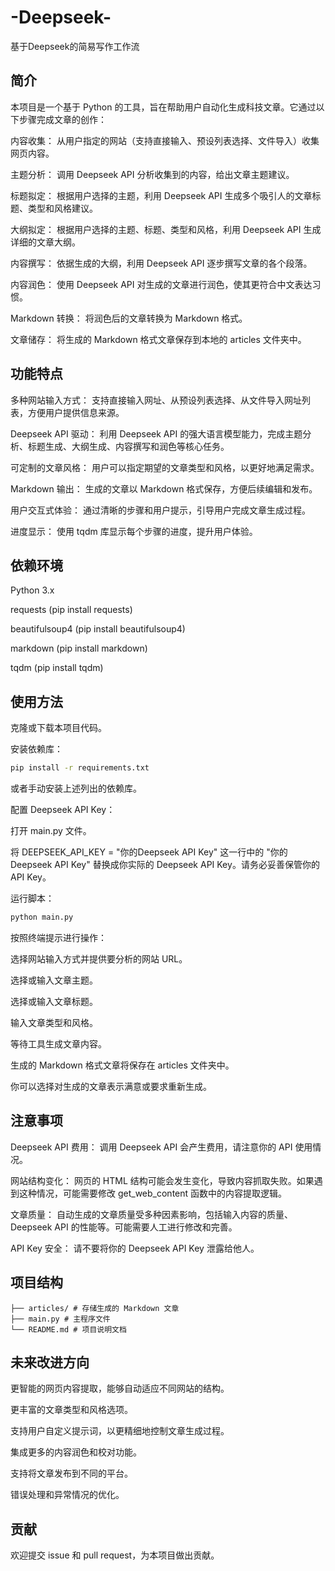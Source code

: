 # -Deepseek-
基于Deepseek的简易写作工作流
## 简介

本项目是一个基于 Python 的工具，旨在帮助用户自动化生成科技文章。它通过以下步骤完成文章的创作：

内容收集： 从用户指定的网站（支持直接输入、预设列表选择、文件导入）收集网页内容。

主题分析： 调用 Deepseek API 分析收集到的内容，给出文章主题建议。

标题拟定： 根据用户选择的主题，利用 Deepseek API 生成多个吸引人的文章标题、类型和风格建议。

大纲拟定： 根据用户选择的主题、标题、类型和风格，利用 Deepseek API 生成详细的文章大纲。

内容撰写： 依据生成的大纲，利用 Deepseek API 逐步撰写文章的各个段落。

内容润色： 使用 Deepseek API 对生成的文章进行润色，使其更符合中文表达习惯。

Markdown 转换： 将润色后的文章转换为 Markdown 格式。

文章储存： 将生成的 Markdown 格式文章保存到本地的 articles 文件夹中。

## 功能特点
多种网站输入方式： 支持直接输入网址、从预设列表选择、从文件导入网址列表，方便用户提供信息来源。

Deepseek API 驱动： 利用 Deepseek API 的强大语言模型能力，完成主题分析、标题生成、大纲生成、内容撰写和润色等核心任务。

可定制的文章风格： 用户可以指定期望的文章类型和风格，以更好地满足需求。

Markdown 输出： 生成的文章以 Markdown 格式保存，方便后续编辑和发布。

用户交互式体验： 通过清晰的步骤和用户提示，引导用户完成文章生成过程。

进度显示： 使用 tqdm 库显示每个步骤的进度，提升用户体验。

## 依赖环境
Python 3.x

requests (pip install requests)

beautifulsoup4 (pip install beautifulsoup4)

markdown (pip install markdown)

tqdm (pip install tqdm)

## 使用方法
克隆或下载本项目代码。

安装依赖库：

```bash
pip install -r requirements.txt
```

或者手动安装上述列出的依赖库。

配置 Deepseek API Key：

打开 main.py 文件。

将 DEEPSEEK_API_KEY = "你的Deepseek API Key" 这一行中的 "你的Deepseek API Key" 替换成你实际的 Deepseek API Key。请务必妥善保管你的 API Key。

运行脚本：
```bash
python main.py
```

按照终端提示进行操作：

选择网站输入方式并提供要分析的网站 URL。

选择或输入文章主题。

选择或输入文章标题。

输入文章类型和风格。

等待工具生成文章内容。

生成的 Markdown 格式文章将保存在 articles 文件夹中。

你可以选择对生成的文章表示满意或要求重新生成。

## 注意事项
Deepseek API 费用： 调用 Deepseek API 会产生费用，请注意你的 API 使用情况。

网站结构变化： 网页的 HTML 结构可能会发生变化，导致内容抓取失败。如果遇到这种情况，可能需要修改 get_web_content 函数中的内容提取逻辑。

文章质量： 自动生成的文章质量受多种因素影响，包括输入内容的质量、Deepseek API 的性能等。可能需要人工进行修改和完善。

API Key 安全： 请不要将你的 Deepseek API Key 泄露给他人。

## 项目结构

```
├── articles/ # 存储生成的 Markdown 文章
├── main.py # 主程序文件
└── README.md # 项目说明文档
```

## 未来改进方向
更智能的网页内容提取，能够自动适应不同网站的结构。

更丰富的文章类型和风格选项。

支持用户自定义提示词，以更精细地控制文章生成过程。

集成更多的内容润色和校对功能。

支持将文章发布到不同的平台。

错误处理和异常情况的优化。

## 贡献
欢迎提交 issue 和 pull request，为本项目做出贡献。
